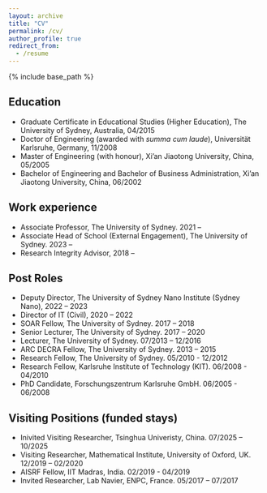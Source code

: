 ```yaml
---
layout: archive
title: "CV"
permalink: /cv/
author_profile: true
redirect_from:
  - /resume
---
```


{% include base_path %}

## Education

* Graduate Certificate in Educational Studies (Higher Education), The University of Sydney, Australia, 04/2015
* Doctor of Engineering (awarded with *summa cum laude*), Universität Karlsruhe, Germany, 11/2008
* Master of Engineering (with honour), Xi’an Jiaotong University, China, 05/2005
* Bachelor of Engineering and Bachelor of Business Administration, Xi’an Jiaotong University, China, 06/2002


## Work experience

* Associate Professor, The University of Sydney. 2021 – 
* Associate Head of School (External Engagement), The University of Sydney. 2023 –
* Research Integrity Advisor, 2018 – 

## Post Roles

* Deputy Director, The University of Sydney Nano Institute (Sydney Nano), 2022 – 2023
* Director of IT (Civil), 2020 – 2022
* SOAR Fellow, The University of Sydney. 2017 – 2018
* Senior Lecturer, The University of Sydney. 2017 – 2020
* Lecturer, The University of Sydney. 07/2013 – 12/2016
* ARC DECRA Fellow, The University of Sydney. 2013 – 2015
* Research Fellow, The University of Sydney. 05/2010 - 12/2012
* Research Fellow, Karlsruhe Institute of Technology (KIT). 06/2008 - 04/2010
* PhD Candidate, Forschungszentrum Karlsruhe GmbH. 06/2005 - 06/2008

## Visiting Positions (funded stays)

* Inivited Visiting Researcher, Tsinghua Univeristy, China. 07/2025 – 10/2025
* Visiting Researcher, Mathematical Institute, University of Oxford, UK. 12/2019 – 02/2020
* AISRF Fellow, IIT Madras, India. 02/2019 - 04/2019
* Invited Researcher, Lab Navier, ENPC, France. 05/2017 – 07/2017
  
